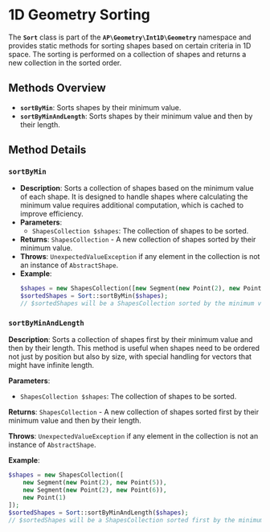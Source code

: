 # 1D Geometry Sorting

The **`Sort`** class is part of the **`AP\Geometry\Int1D\Geometry`** namespace and provides static methods for sorting shapes based on certain criteria in 1D space. The sorting is performed on a collection of shapes and returns a new collection in the sorted order.

## Methods Overview

- **`sortByMin`**: Sorts shapes by their minimum value.
- **`sortByMinAndLength`**: Sorts shapes by their minimum value and then by their length.

## Method Details

### `sortByMin`

- **Description**: Sorts a collection of shapes based on the minimum value of each shape. It is designed to handle shapes where calculating the minimum value requires additional computation, which is cached to improve efficiency.
- **Parameters**:
  - `ShapesCollection $shapes`: The collection of shapes to be sorted.
- **Returns**: `ShapesCollection` - A new collection of shapes sorted by their minimum value.
- **Throws**: `UnexpectedValueException` if any element in the collection is not an instance of `AbstractShape`.
- **Example**:
  ```php
  $shapes = new ShapesCollection([new Segment(new Point(2), new Point(5)), new Point(1)]);
  $sortedShapes = Sort::sortByMin($shapes);
  // $sortedShapes will be a ShapesCollection sorted by the minimum value of each shape, in this case starting with the Point(1)


### `sortByMinAndLength`

**Description**: Sorts a collection of shapes first by their minimum value and then by their length. This method is useful when shapes need to be ordered not just by position but also by size, with special handling for vectors that might have infinite length.

**Parameters**:
- `ShapesCollection $shapes`: The collection of shapes to be sorted.

**Returns**: `ShapesCollection` - A new collection of shapes sorted first by their minimum value and then by their length.

**Throws**: `UnexpectedValueException` if any element in the collection is not an instance of `AbstractShape`.

**Example**:
```php
$shapes = new ShapesCollection([
    new Segment(new Point(2), new Point(5)),
    new Segment(new Point(2), new Point(6)),
    new Point(1)
]);
$sortedShapes = Sort::sortByMinAndLength($shapes);
// $sortedShapes will be a ShapesCollection sorted first by the minimum value of each shape and then by their length. The order will be Point(1), Segment([2,5]), and Segment([2,6]).